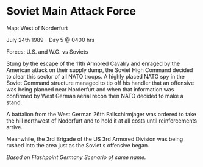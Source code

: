 # Soviet Main Attack Force

Map:  West of Norderfurt

July 24th 1989 - Day 5 @ 0400 hrs

Forces:  U.S. and W.G. vs Soviets



Stung by the escape of the 11th Armored Cavalry and enraged by the American attack on their supply dump, the Soviet High Command decided to clear this sector of all NATO troops. A highly placed NATO spy in the Soviet Command structure managed to tip off his handler that an offensive was being planned near Norderfurt and when that information was confirmed by West German aerial recon then NATO decided to make a stand.



A battalion from the West German 26th Fallschirmjager was ordered to take the hill northwest of Noderfurt and to hold it at all costs until reinforcements arrive.

 

Meanwhile, the 3rd Brigade of the US 3rd Armored Division was being rushed into the area just as the Soviet s offensive began.

 

*Based on Flashpoint Germany Scenario of same name.*
